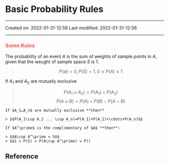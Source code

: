 # Basic Probability Rules
___

Created on: 2022-01-31-12:56
Last modified: 2022-01-31-12:56

___

### <span style="color: #ff5545;text-transform: capitalize;">Some rules</span>
The probability of an event $A$ is the sum of weights of sample points in $A$, given that the weught of sample space $S$ is $1$.

> $$P(\emptyset)=0,\,P(S)=1,\,0\leq P(A) \leq 1$$

If $A_1$ and $A_2$ are mutually exclusive

> $$P(A_1 \cup A_2)=P(A_1)+P(A_2)$$
> $$P(A \cup B) = P(A)+P(B)-P(A\cap B)$$

```ad-definition
If $A_1…A_n$ are mutually exclusive **then**

> $$P(A_1\cup A_2 ... \cup A_n)=P(A_1)+P(A_2)+\cdots+P(A_n)$$
```
```ad-definition
If $A^\prime$ is the complimentary of $A$ **then**:

> $$A\cup A^\prime = S$$
> $$1 = P(S) = P(A\cup A^\prime) = P()
```
## Reference